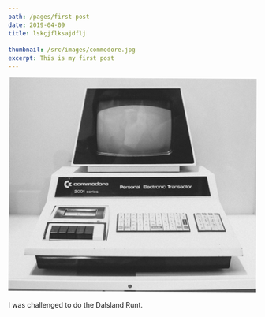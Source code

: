 ```yaml
---
path: /pages/first-post
date: 2019-04-09
title: lskçjflksajdflj

thumbnail: /src/images/commodore.jpg
excerpt: This is my first post
---
```


![](./commodore.jpg)

I was challenged to do the Dalsland Runt.
